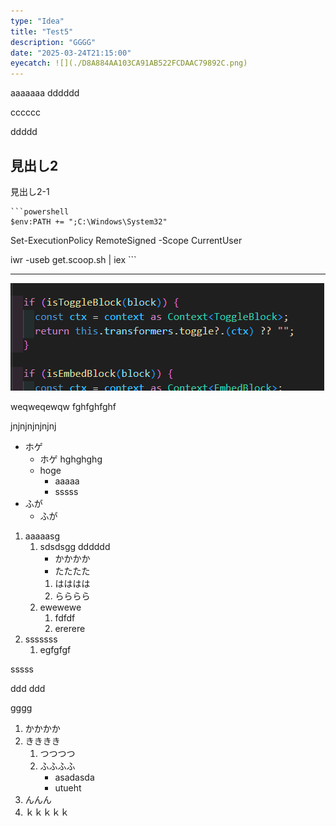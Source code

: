 ```yaml
---
type: "Idea"
title: "Test5"
description: "GGGG"
date: "2025-03-24T21:15:00"
eyecatch: ![](./D8A884AA103CA91AB522FCDAAC79892C.png)
---
```



aaaaaaa
dddddd



cccccc

ddddd



## 見出し2
見出し2-1






    ```powershell
    $env:PATH += ";C:\Windows\System32"

Set-ExecutionPolicy RemoteSigned -Scope CurrentUser

iwr -useb get.scoop.sh | iex
    ```




    



---

![](./D8A884AA103CA91AB522FCDAAC79892C.png)

weqweqewqw
fghfghfghf





jnjnjnjnjnjnj











* ホゲ
    * ホゲ
hghghghg
    * hoge
        * aaaaa
        * sssss
* ふが
    * ふが


1. aaaaasg
    1. sdsdsgg
dddddd
        * かかかか
        * たたたた
        1. はははは
        1. らららら
    1. ewewewe
        1. fdfdf
        1. ererere
1. sssssss
    1. egfgfgf





sssss

ddd
ddd





gggg



1. かかかか
1. きききき
    1. つつつつ
    1. ふふふふ
        * asadasda
        * utueht
1. んんん
1. ｋｋｋｋｋ


